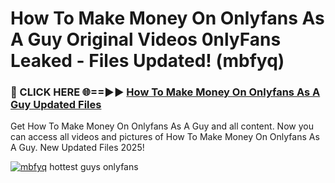 # How To Make Money On Onlyfans As A Guy Original Videos 0nlyFans Leaked - Files Updated! (mbfyq)

<h3>🔴 CLICK HERE 🌐==►► <a href="https://tinyurl.com/x26r9saj" rel="nofollow">How To Make Money On Onlyfans As A Guy Updated Files</a></h3>

Get How To Make Money On Onlyfans As A Guy and all content. Now you can access all videos and pictures of How To Make Money On Onlyfans As A Guy. New Updated Files 2025!

[![mbfyq](https://i.imgur.com/LkgZPqh.gif)](https://tinyurl.com/x26r9saj)
hottest guys onlyfans